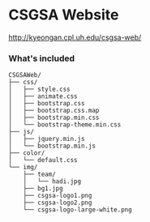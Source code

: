 # CSGSA Website

http://kyeongan.cpl.uh.edu/csgsa-web/

### What's included


```
CSGSAWeb/
├── css/
│   ├── style.css
│   ├── animate.css
│   ├── bootstrap.css
│   ├── bootstrap.css.map
│   ├── bootstrap.min.css
│   └── bootstrap-theme.min.css
├── js/
│   ├── jquery.min.js
│   └── bootstrap.min.js
├── color/
│   └── default.css
└── img/
	├── team/
	│ 	└── hadi.jpg
    ├── bg1.jpg
    ├── csgsa-logo1.png
    ├── csgsa-logo2.png
    └── csgsa-logo-large-white.png

```
